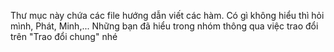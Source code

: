 Thư mục này chứa các file hướng dẫn viết các hàm. 
Có gì không hiểu thì hỏi mình, Phát, Minh,... 
Những bạn đã hiểu trong nhóm thông qua việc trao đổi trên "Trao đổi chung" nhé